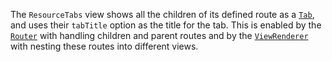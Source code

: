 The `ResourceTabs` view shows all the children of its defined route as a [`Tab`](#tab), and uses their `tabTitle`
option as the title for the tab. This is enabled by the [`Router`](#router) with handling children and parent routes
and by the [`ViewRenderer`](#viewrenderer) with nesting these routes into different views.

